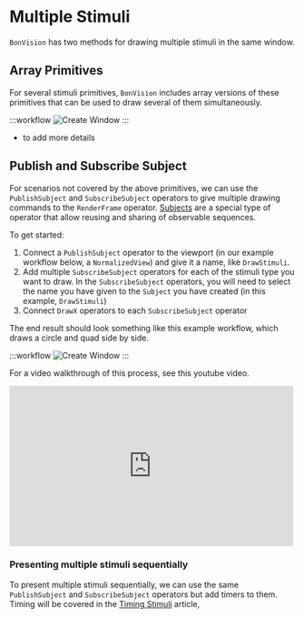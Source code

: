 # Multiple Stimuli
`BonVision` has two methods for drawing multiple stimuli in the same window.

## Array Primitives
For several stimuli primitives, `BonVision` includes array versions of these primitives that can be used to draw several of them simultaneously.

:::workflow
![Create Window](../workflows/array-primitives.bonsai)
:::

* to add more details

## Publish and Subscribe Subject
For scenarios not covered by the above primitives, we can use the `PublishSubject` and `SubscribeSubject` operators to give multiple drawing commands to the `RenderFrame` operator.
[Subjects](https://bonsai-rx.org/docs/articles/subjects.html) are a special type of operator that allow reusing and sharing of observable sequences.

To get started:
1) Connect a `PublishSubject` operator to the viewport (in our example workflow below, a `NormalizedView`) and give it a name, like `DrawStimuli`.
2) Add multiple `SubscribeSubject` operators for each of the stimuli type you want to draw. In the `SubscribeSubject` operators, you will need to select the name you have given to the `Subject` you have created (in this example, `DrawStimuli`)
3) Connect `DrawX` operators to each `SubscribeSubject` operator

The end result should look something like this example workflow, which draws a circle and quad side by side.

:::workflow
![Create Window](../workflows/multiple-stimuli-publish.bonsai)
:::

For a video walkthrough of this process, see this youtube video.

<div style="max-width: 500px">
<iframe width=100%  height="282" src="https://www.youtube.com/embed/NudcbbQ2AMg" title="BonVision quick tips: Presenting two stimuli on screen simultaneously" frameborder="0" allow="accelerometer; autoplay; clipboard-write; encrypted-media; gyroscope; picture-in-picture; web-share" referrerpolicy="strict-origin-when-cross-origin" allowfullscreen></iframe>
</div>


### Presenting multiple stimuli sequentially 
To present multiple stimuli sequentially, we can use the same `PublishSubject` and `SubscribeSubject` operators but add timers to them. Timing will be covered in the [Timing Stimuli](stimuli-timing.md) article,